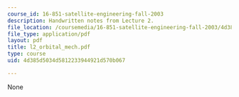 ```yaml
---
course_id: 16-851-satellite-engineering-fall-2003
description: Handwritten notes from Lecture 2.
file_location: /coursemedia/16-851-satellite-engineering-fall-2003/4d385d5034d5812233944921d570b067_l2_orbital_mech.pdf
file_type: application/pdf
layout: pdf
title: l2_orbital_mech.pdf
type: course
uid: 4d385d5034d5812233944921d570b067

---
```

None